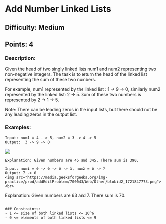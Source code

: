 # Add Number Linked Lists
## Difficulty: Medium
## Points: 4
### Description:
Given the head of two singly linked lists num1 and num2 representing two non-negative integers. The task is to return the head of the linked list representing the sum of these two numbers.

For example, num1 represented by the linked list : 1 -> 9 -> 0, similarly num2 represented by the linked list: 2 -> 5. Sum of these two numbers is represented by 2 -> 1 -> 5.

Note: There can be leading zeros in the input lists, but there should not be any leading zeros in the output list.

### Examples:
```
Input: num1 = 4 - > 5, num2 = 3 -> 4 -> 5
Output:  3 -> 9 -> 0
```
<img src="https://media.geeksforgeeks.org/img-practice/prod/addEditProblem/700043/Web/Other/blobid1_1721847725.png"><br>
```
Explanation: Given numbers are 45 and 345. There sum is 390.
```
```
Input: num1 = 0 -> 0 -> 6 -> 3, num2 = 0 -> 7 
Output: 7 -> 0 
<img src="https://media.geeksforgeeks.org/img-practice/prod/addEditProblem/700043/Web/Other/blobid2_1721847773.png"><br>
```
Explanation: Given numbers are 63 and 7. There sum is 70.
```

### Constraints:
- 1 <= size of both linked lists <= 10^6
- 0 <= elements of both linked lists <= 9